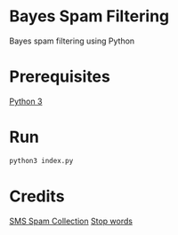 # Bayes Spam Filtering
Bayes spam filtering using Python

# Prerequisites
[Python 3](https://www.python.org/downloads/)

# Run
```bash
python3 index.py
```

# Credits
[SMS Spam Collection](https://www.kaggle.com/uciml/sms-spam-collection-dataset)
[Stop words](https://www.kaggle.com/guptakhil12/stopwords)